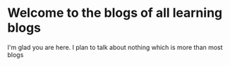 # Welcome to the blogs of all learning blogs

I'm glad you are here. I plan to talk about nothing which is more than most blogs
